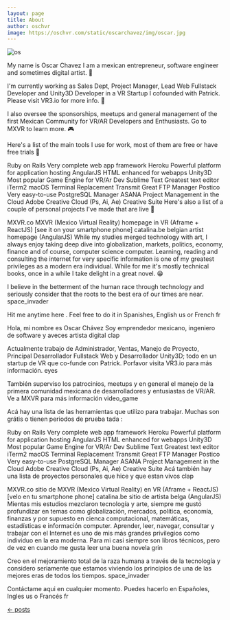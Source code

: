 ```yaml
---
layout: page
title: About
author: oschvr
image: https://oschvr.com/static/oscarchavez/img/oscar.jpg
---
```


![os](https://oschvr.com/static/oscarchavez/img/oscar.jpg)

My name is Oscar Chavez
I am a mexican entrepreneur, software engineer and sometimes digital artist. :clap:

I'm currently working as Sales Dept, Project Manager, Lead Web Fullstack Developer and Unity3D Developer in a VR Startup I cofounded with Patrick. Please visit VR3.io for more info. :eyes:

I also oversee the sponsorships, meetups and general management of the first Mexican Community for VR/AR Developers and Enthusiasts. Go to MXVR to learn more.  :video_game:

Here's a list of the main tools I use for work, most of them are free or have free trials :tada:

Ruby on Rails Very complete web app framework
Heroku Powerful platform for application hosting
AngularJS HTML enhanced for webapps
Unity3D Most popular Game Engine for VR/Ar Dev
Sublime Text Greatest text editor
iTerm2 macOS Terminal Replacement
Transmit Great FTP Manager
Postico Very easy-to-use PostgreSQL Manager
ASANA Project Management in the Cloud
Adobe Creative Cloud (Ps, Ai, Ae) Creative Suite
Here's also a list of a couple of personal projects I've made that are live :clap:

MXVR.co MXVR (Mexico Virtual Reality) homepage in VR (Aframe + ReactJS) [see it on your smartphone phone]
catalina.be belgian artist homepage (AngularJS)
While my studies merged technology with art, I always enjoy taking deep dive into globalization, markets, politics, economy, finance and of course, computer science computer. Learning, reading and consulting the internet for very specific information is one of my greatest privileges as a modern era individual. While for me it's mostly technical books, once in a while I take delight in a great novel. :grin:

I believe in the betterment of the human race through technology and seriously consider that the roots to the best era of our times are near. space_invader

Hit me anytime here . Feel free to do it in Spanishes, English us or French fr

Hola, mi nombre es Oscar Chávez
Soy emprendedor mexicano, ingeniero de software y aveces artista digital clap

Actualmente trabajo de Administrador, Ventas, Manejo de Proyecto, Principal Desarrollador Fullstack Web y Desarrollador Unity3D; todo en un startup de VR que co-funde con Patrick. Porfavor visita VR3.io para más información. eyes

También superviso los patrocinios, meetups y en general el manejo de la primera comunidad mexicana de desarrolladores y entusiastas de VR/AR. Ve a MXVR para más información video_game

Acá hay una lista de las herramientas que utilizo para trabajar. Muchas son grátis o tienen periodos de prueba tada :

Ruby on Rails Very complete web app framework
Heroku Powerful platform for application hosting
AngularJS HTML enhanced for webapps
Unity3D Most popular Game Engine for VR/Ar Dev
Sublime Text Greatest text editor
iTerm2 macOS Terminal Replacement
Transmit Great FTP Manager
Postico Very easy-to-use PostgreSQL Manager
ASANA Project Management in the Cloud
Adobe Creative Cloud (Ps, Ai, Ae) Creative Suite
Acá también hay una lista de proyectos personales que hice y que estan vivos clap

MXVR.co sitio de MXVR (Mexico Virtual Reality) en VR (Aframe + ReactJS) [velo en tu smartphone phone]
catalina.be sitio de artista belga (AngularJS)
Mientas mis estudios mezclaron tecnología y arte, siempre me gustó profundizar en temas como globalización, mercados, política, economía, finanzas y por supuesto en cienca computacional, matemáticas, estadísticas e información computer. Aprender, leer, navegar, consultar y trabajar con el Internet es uno de mis más grandes privilegios como individuo en la era moderna. Para mi casi siempre son libros técnicos, pero de vez en cuando me gusta leer una buena novela  grin

Creo en el mejoramiento total de la raza humana a través de la tecnología y considero seriamente que estamos viviendo los principios de una de las mejores eras de todos los tiempos. space_invader

Contáctame aqui en cualquier momento. Puedes hacerlo en Españoles, Ingles us o Francés fr

[&larr; posts](../)